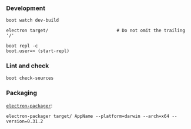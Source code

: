 ### Development

```
boot watch dev-build
```

```
electron target/                          # Do not omit the trailing '/'
```

```
boot repl -c
boot.user=> (start-repl)
```

### Lint and check

```
boot check-sources
```

### Packaging

[`electron-packager`](https://github.com/maxogden/electron-packager):

```
electron-packager target/ AppName --platform=darwin --arch=x64 --version=0.31.2
```

